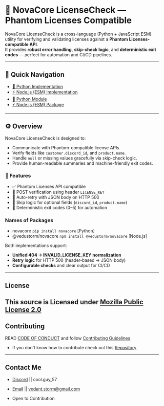 # 🌌 NovaCore LicenseCheck — Phantom Licenses Compatible

NovaCore LicenseCheck is a cross-language (Python + JavaScript ESM) utility for verifying and validating licenses against a **Phantom Licenses-compatible API**.  
It provides **robust error handling**, **skip-check logic**, and **deterministic exit codes** — perfect for automation and CI/CD pipelines.

---

## 🧭 Quick Navigation
- [🧩 Python Implementation](Implement/Python/README.md)
- [⚡ Node.js (ESM) Implementation](Implement/Node.js/README.md)
- [🧩 Python Module](https://pypi.org/project/novacore/)
- [⚡ Node.js (ESM) Package](https://www.npmjs.com/package/@vedustorm/novacore)
---

## ⚙️ Overview

NovaCore LicenseCheck is designed to:
- Communicate with Phantom-compatible license APIs.
- Verify fields like `customer.discord_id`, and `product.name`.
- Handle `null` or missing values gracefully via skip-check logic.
- Provide human-readable summaries and machine-friendly exit codes.

### 🧠 Features
- ✅ Phantom Licenses API compatible  
- 🧾 POST verification using header `LICENSE_KEY`  
- 🔁 Auto-retry with JSON body on HTTP 500  
- 🧩 Skip logic for optional fields (`discord_id`, `product.name`)  
- 🧮 Deterministic exit codes (0–5) for automation

### Names of Packages
- novacore `pip install novacore` [Python]
- @vedustorm/novacore `npm install @vedustorm/novacore` [Node.js]

Both implementations support:
- **Unified 404 → INVALID_LICENSE_KEY normalization**
- **Retry logic** for HTTP 500 (header-based → JSON body)
- **Configurable checks** and clear output for CI/CD
---
## License
This source is Licensed under [Mozilla Public License 2.0](LICENSE)
---
## Contributing
READ [CODE OF CONDUCT](CODE_OF_CONDUCT.md) and follow [Contributing Guidelines](CONTRIBUTING_GUIDELINES.md)

- If you don't know how to contribute check out this [Repository](https://github.com/firstcontributions/first-contributions)
---

## Contact Me
- [Discord](https://discord.com/users/1104705926558130207) || cool.guy_57
- [Email](mailto:vedant.storm@gmail.com) || vedant.storm@gmail.com

- Open to Contribution
